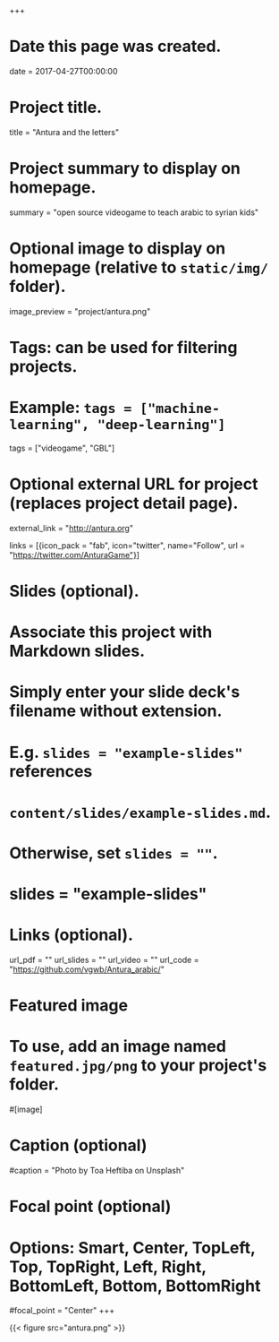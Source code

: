 +++
# Date this page was created.
date = 2017-04-27T00:00:00

# Project title.
title = "Antura and the letters"

# Project summary to display on homepage.
summary = "open source videogame to teach arabic to syrian kids"

# Optional image to display on homepage (relative to `static/img/` folder).
image_preview = "project/antura.png"

# Tags: can be used for filtering projects.
# Example: `tags = ["machine-learning", "deep-learning"]`
tags = ["videogame", "GBL"]

# Optional external URL for project (replaces project detail page).
external_link = "http://antura.org"

links = [{icon_pack = "fab", icon="twitter", name="Follow", url = "https://twitter.com/AnturaGame"}]

# Slides (optional).
#   Associate this project with Markdown slides.
#   Simply enter your slide deck's filename without extension.
#   E.g. `slides = "example-slides"` references 
#   `content/slides/example-slides.md`.
#   Otherwise, set `slides = ""`.
# slides = "example-slides"

# Links (optional).
url_pdf = ""
url_slides = ""
url_video = ""
url_code = "https://github.com/vgwb/Antura_arabic/"

# Featured image
# To use, add an image named `featured.jpg/png` to your project's folder. 
#[image]
  # Caption (optional)
  #caption = "Photo by Toa Heftiba on Unsplash"

  # Focal point (optional)
  # Options: Smart, Center, TopLeft, Top, TopRight, Left, Right, BottomLeft, Bottom, BottomRight
  #focal_point = "Center"
+++

{{< figure src="antura.png" >}}

